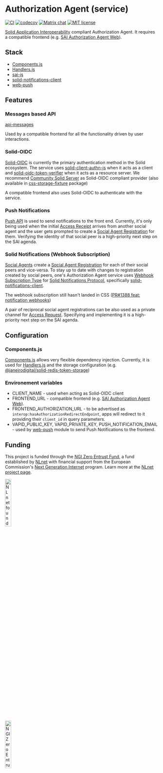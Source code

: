 # Authorization Agent (service)

[![CI](https://github.com/janeirodigital/sai-impl-service/actions/workflows/ci.yml/badge.svg)](https://github.com/janeirodigital/sai-impl-service/actions/workflows/ci.yml)
[![codecov](https://codecov.io/gh/janeirodigital/sai-impl-service/branch/main/graph/badge.svg?flag=service)](https://codecov.io/gh/janeirodigital/sai-impl-service/tree/main/packages/service)
[![Matrix chat](https://badges.gitter.im/gitterHQ/gitter.png)](https://app.gitter.im/#/room/#solid_specification:gitter.im)
[![MIT license](https://img.shields.io/github/license/janeirodigital/sai-impl-service)](https://github.com/janeirodigital/sai-impl-service/blob/main/LICENSE)

[Solid Application Interoperability](https://solid.github.io/data-interoperability-panel/specification/) compliant Authorization Agent. It requires a compatible frontend (e.g. [SAI Authorization Agent Web](https://github.com/janeirodigital/sai-impl-web)).

## Stack

- [Components.js](https://componentsjs.readthedocs.io/en/latest/)
- [Handlers.js](https://github.com/digita-ai/handlersjs)
- [sai-js](https://github.com/janeirodigital/sai-js)
- [solid-notifications-client](https://github.com/o-development/solid-notifications-client)
- [web-push](https://www.npmjs.com/package/web-push)

## Features

### Messages based API

[api-messages](https://github.com/janeirodigital/sai-impl-service/tree/main/packages/api-messages)

Used by a compatible frontend for all the functionality driven by user interactions.

### Solid-OIDC

[Solid-OIDC](https://solidproject.org/TR/oidc) is currently the primary authentication method in the Solid ecosystem. The service uses [solid-client-authn-js](https://github.com/inrupt/solid-client-authn-js) when it acts as a client and [solid-oidc-token-verifier](https://github.com/CommunitySolidServer/access-token-verifier) when it acts as a resource server.
We recommend [Community Solid Server](https://communitysolidserver.github.io/CommunitySolidServer) as Solid-OIDC compliant provider (also available in [css-storage-fixture](https://github.com/janeirodigital/sai-impl-service/tree/main/packages/css-storage-fixture) package)

A compatible frontend also uses Solid-OIDC to authenticate with the service.

### Push Notifications

[Push API](https://developer.mozilla.org/en-US/docs/Web/API/Push_API) is used to send notifications to the front end. Currently, it's only being used when the initial [Access Receipt](https://solid.github.io/data-interoperability-panel/specification/#access-receipt) arrives from another social agent and the user gets prompted to create a [Social Agent Registration](https://solid.github.io/data-interoperability-panel/specification/#social-agent-registration) for them. Verifying the identity of that social peer is a high-priority next step on the SAI agenda.

### Solid Notifications (Webhook Subscription)

[Social Agents](https://solid.github.io/data-interoperability-panel/specification/#social-agents) create a [Social Agent Registration](https://solid.github.io/data-interoperability-panel/specification/#social-agent-registration) for each of their social peers and vice-versa. To stay up to date with changes to registration created by social peers, one's Authorization Agent service uses [Webhook Subscription Type](https://github.com/solid/notifications/blob/main/webhook-subscription-2021.md) for [Solid Notifications Protocol](https://solidproject.org/TR/notifications-protocol), specifically [solid-notifications-client](https://github.com/o-development/solid-notifications-client).

The webhook subscription still hasn't landed in CSS ([PR#1388 feat: notification webhooks](https://github.com/CommunitySolidServer/CommunitySolidServer/pull/1388))

A pair of reciprocal social agent registrations can be also used as a private channel for [Access Request](https://solid.github.io/data-interoperability-panel/specification/#access-request). Specifying and implementing it is a high-priority next step on the SAI agenda.

## Configuration

### Components.js

[Components.js](https://componentsjs.readthedocs.io/en/latest/) allows very flexible dependency injection. Currently, it is used for [Handlers.js](https://github.com/digita-ai/handlersjs) and the storage configuration (e.g. [@janeirodigital/solid-redis-token-storage](https://www.npmjs.com/package/@janeirodigital/solid-redis-token-storage))

### Environement variables

- CLIENT_NAME - used when acting as Solid-OIDC client
- FRONTEND_URL - compatible frontend (e.g. [SAI Authorization Agent Web](https://github.com/janeirodigital/sai-impl-web)).
- FRONTEND_AUTHORIZATION_URL - to be advertised as `interop:hasAuthorizationRedirectEndpoint`, apps will redirect to it providing their `client_id` in query parameters.
- VAPID_PUBLIC_KEY, VAPID_PRIVATE_KEY, PUSH_NOTIFICATION_EMAIL - used by [web-push](https://www.npmjs.com/package/web-push) module to send Push Notifications to the frontend.

## Funding

This project is funded through the [NGI Zero Entrust Fund](https://nlnet.nl/entrust), a fund established by [NLnet](https://nlnet.nl) with financial support from the European Commission's [Next Generation Internet](https://ngi.eu) program. Learn more at the [NLnet project page](https://nlnet.nl/project/SolidInterop3).

[<img src="https://nlnet.nl/logo/banner.png" alt="NLnet foundation logo" width="20%" />](https://nlnet.nl)

[<img src="https://nlnet.nl/image/logos/NGI0Entrust_tag.svg" alt="NGI Zero Entrust Logo" width="20%" />](https://nlnet.nl/entrust)
